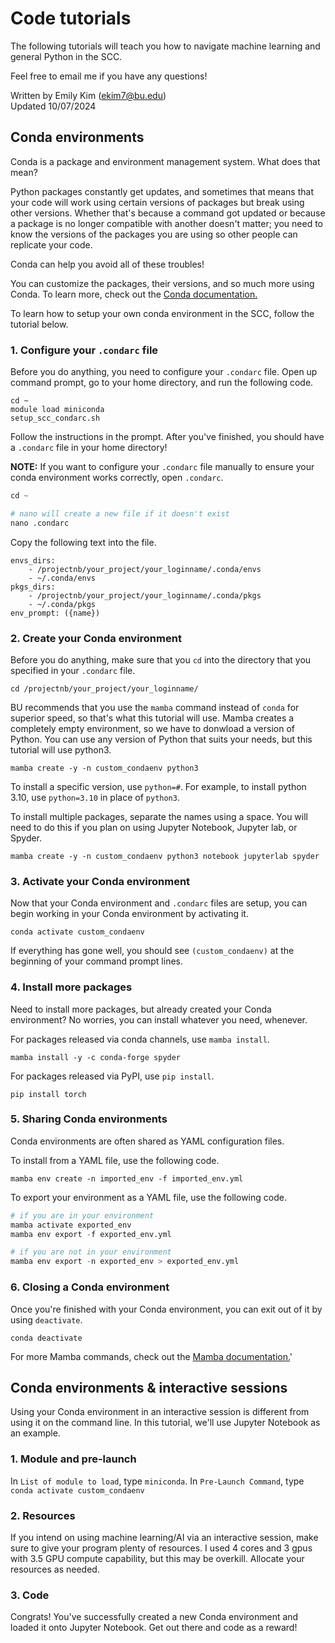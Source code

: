 # Code tutorials
The following tutorials will teach you how to navigate machine learning and general Python in the SCC.

Feel free to email me if you have any questions!

Written by Emily Kim (ekim7@bu.edu)\
Updated 10/07/2024

## Conda environments

Conda is a package and environment management system. What does that mean?

 Python packages constantly get updates, and sometimes that means that your code will work using certain versions of packages but break using other versions. Whether that's because a command got updated or because a package is no longer compatible with another doesn't matter; you need to know the versions of the packages you are using so other people can replicate your code.

 Conda can help you avoid all of these troubles!

 You can customize the packages, their versions, and so much more using Conda. To learn more, check out the [Conda documentation.](https://docs.conda.io/projects/conda/en/latest/index.html)

 To learn how to setup your own conda environment in the SCC, follow the tutorial below.

### 1. Configure your `.condarc` file

Before you do anything, you need to configure your `.condarc` file. Open up command prompt, go to your home directory, and run the following code.

```
cd ~
module load miniconda
setup_scc_condarc.sh
```
Follow the instructions in the prompt. After you've finished, you should have a `.condarc` file in your home directory!

**NOTE:** If you want to configure your `.condarc` file manually to ensure your conda environment works correctly, open `.condarc`.

```python
cd ~

# nano will create a new file if it doesn't exist
nano .condarc
```

Copy the following text into the file.

```
envs_dirs:
    - /projectnb/your_project/your_loginname/.conda/envs
    - ~/.conda/envs
pkgs_dirs:
    - /projectnb/your_project/your_loginname/.conda/pkgs
    - ~/.conda/pkgs
env_prompt: ({name})
```

### 2. Create your Conda environment

Before you do anything, make sure that you `cd` into the directory that you specified in your `.condarc` file.

```
cd /projectnb/your_project/your_loginname/
```

BU recommends that you use the `mamba` command instead of `conda` for superior speed, so that's what this tutorial will use. Mamba creates a completely empty environment, so we have to donwload a version of Python. You can use any version of Python that suits your needs, but this tutorial will use python3.

```
mamba create -y -n custom_condaenv python3
```
To install a specific version, use `python=#`. For example, to install python 3.10, use `python=3.10` in place of `python3`.

To install multiple packages, separate the names using a space. You will need to do this if you plan on using Jupyter Notebook, Jupyter lab, or Spyder.

```
mamba create -y -n custom_condaenv python3 notebook jupyterlab spyder
```
### 3. Activate your Conda environment

Now that your Conda environment and `.condarc` files are setup, you can begin working in your Conda environment by activating it.

```
conda activate custom_condaenv
```

If everything has gone well, you should see `(custom_condaenv)` at the beginning of your command prompt lines.

### 4. Install more packages

Need to install more packages, but already created your Conda environment? No worries, you can install whatever you need, whenever.

For packages released via conda channels, use `mamba install`.
```
mamba install -y -c conda-forge spyder
```

For packages released via PyPI, use `pip install`.
```
pip install torch
```

### 5. Sharing Conda environments

Conda environments are often shared as YAML configuration files.

To install from a YAML file, use the following code.
```
mamba env create -n imported_env -f imported_env.yml
```

To export your environment as a YAML file, use the following code.
```python
# if you are in your environment
mamba activate exported_env
mamba env export -f exported_env.yml

# if you are not in your environment
mamba env export -n exported_env > exported_env.yml
```
### 6. Closing a Conda environment

Once you're finished with your Conda environment, you can exit out of it by using `deactivate`.

```
conda deactivate 
```

For more Mamba commands, check out the [Mamba documentation.](https://mamba.readthedocs.io/en/latest/index.html)'

## Conda environments & interactive sessions

Using your Conda environment in an interactive session is different from using it on the command line. In this tutorial, we'll use Jupyter Notebook as an example.

### 1. Module and pre-launch

In `List of module to load`, type `miniconda`.
In `Pre-Launch Command`, type `conda activate custom_condaenv`

### 2. Resources

If you intend on using machine learning/AI via an interactive session, make sure to give your program plenty of resources. I used 4 cores and 3 gpus with 3.5 GPU compute capability, but this may be overkill. Allocate your resources as needed.

### 3. Code

Congrats! You've successfully created a new Conda environment and loaded it onto Jupyter Notebook. Get out there and code as a reward!



